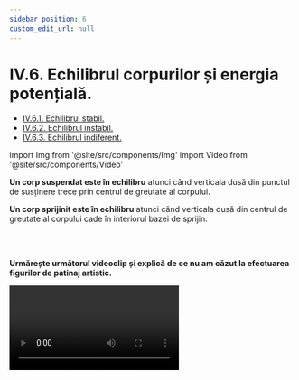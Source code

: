 ```yaml
---
sidebar_position: 6
custom_edit_url: null
---
```


# IV.6. Echilibrul corpurilor și energia potențială.


<ul class="table-of-contents table-of-contents__left-border"><li><a href="#iv61-echilibrul-stabil" class="table-of-contents__link toc-highlight">IV.6.1. Echilibrul stabil.</a></li><li><a href="#iv62-echilibrul-instabil" class="table-of-contents__link toc-highlight">IV.6.2. Echilibrul instabil.</a></li><li><a href="#iv63-echilibrul-indiferent" class="table-of-contents__link toc-highlight">IV.6.3. Echilibrul indiferent.</a></li></ul>

import Img from '@site/src/components/Img'
import Video from '@site/src/components/Video'


<div class="alert alert--primary" role="alert">

**Un corp suspendat este în echilibru** atunci când verticala dusă din punctul de susținere trece prin centrul de greutate al corpului.

**Un corp sprijinit este în echilibru** atunci când verticala dusă din centrul de greutate al corpului cade în interiorul bazei de sprijin.



</div>


<br></br>


**Urmărește următorul videoclip și explică de ce nu am căzut la efectuarea figurilor de patinaj artistic.** 


<Video src="https://www.youtube.com/embed/DCWDNXQdwYA" />

<br></br>



<div class="alert alert--primary" role="alert">


**Un corp poate fi în trei tipuri de echilibre:**

**- stabil**;

**- instabil**;

**- indiferent**.


</div>






<br></br>
<br></br>


### IV.6.1. Echilibrul stabil.  


<div class="alert alert--primary" role="alert">

**Un corp este în echilibru stabil** dacă revine în poziția de echilibru după ce a fost scos din aceasta și dacă, la mici deviații față de poziția de echilibru, centrul de greutate urcă.


</div>


<br></br>



<div class="alert alert--secondary" role="alert">

Tendința corpurilor este de a fi într-o stare de echilibru stabil, corespunde unei energii potențiale gravitaționale minime. La scoaterea unui corp din starea de echilibru stabil, energia potențială crește, iar greutatea și forța de reacțiune din punctul de susținere formează un cuplu de forțe care pot readuce corpul în poziția de echilibru stabil.


</div>





<br></br>


<div class="alert alert--primary" role="alert">

**a) Corpurile suspendate sunt în echilibru stabil** când centrul de greutate (C) este sub punctul de suspendare (S), pe aceeași verticală.


<Img className="img-responsive" src="fizica/clasa7/capitolul4/4_6_1_Poza1_CorpuriSuspendate_vers2.jpg" width="1000" height="406" />


**Exemple de corpurile suspendate în echilibru stabil:** hainele puse în cuier, hainele puse pe umeraș, lustre, tablouri etc.


<br></br>


**b) Corpurile sprijinite sunt în echilibru stabil** când verticala dusă din centrul de greutate (C) cade în interiorul bazei de sprijin.

<Img className="img-responsive" src="fizica/clasa7/capitolul4/4_6_1_Poza2_CorpuriSprijinite_vers2.jpg" width="1000" height="359" />


**Exemple de corpurile sprijinite în echilibru stabil:** oamenii, mobilierul, casele etc.



</div>




<br></br>
<br></br>




### IV.6.2. Echilibrul instabil.  


<div class="alert alert--primary" role="alert">

**Un corp este în echilibru instabil** dacă nu revine în poziția de echilibru după ce a fost scos din aceasta și dacă, la mici deviații față de poziția de echilibru, centrul de greutate coboară. Energia potențială gravitațională este maximă.

</div>



<br></br>


<div class="alert alert--primary" role="alert">

**a) Corpurile suspendate sunt în echilibru instabil** când centrul de greutate (C) este deasupra punctului de susținere (S), pe aceeași verticală.

<Img className="img-responsive" src="fizica/clasa7/capitolul4/4_6_2_Poza1_CorpuriSuspendateInEchilibruInstabil_vers2.jpg" width="1000" height="479" />


**Exemple de corpurile suspendate în echilibru instabil:** o riglă ținută pe deget, un acrobat care stă pe o mână, un om care stă pe cap etc.


<br></br>

b)	**Corpurile sprijinite sunt în echilibru instabil** când verticală dusă din centrul de greutate (C) cade pe muchia bazei de sprijin.


<Img className="img-responsive" src="fizica/clasa7/capitolul4/4_6_2_Poza2_CorpuriSprijiniteInEchilibruInstabil_vers2.jpg" width="1000" height="324" />


**Exemple de corpurile sprijinite în echilibru instabil:** un butoi înclinat.


</div>

<br></br>




:::note Observaţie

Corpurile sprijinite pe o bază de susținere vor fi răsturnate de cuplul normalei și greutății dacă verticala dusă din centrul de greutate cade în afara bazei de susținere.

:::




<br></br>
<br></br>







### IV.6.3. Echilibrul indiferent.


<div class="alert alert--primary" role="alert">

**Un corp este în echilibru indiferent** dacă corpul rămâne în poziția de echilibru, oricum l-am așeza și la deviații mari.

</div>



<br></br>


<div class="alert alert--primary" role="alert">

**Energia potențială gravitațională este zero.**

</div>






<br></br>


<div class="alert alert--primary" role="alert">


**a) Corpurile suspendate sunt în echilibru indiferent** când punctul de susținere este chiar în centrul lor de greutate (S coincide cu C).

În acest caz rezultanta forțelor ce acționează asupra corpului este nulă, iar momentul cuplului este nul.


<Img className="img-responsive" src="fizica/clasa7/capitolul4/4_6_3_Poza1_CorpuriSuspendateInEchilibruIndiferent_vers2.jpg" width="1000" height="415" />


**Exemple de corpurile suspendate în echilibru indiferent:** morile de vânt, paletele unei turbine, acul busolei, elicea unui ventilator sau elicopter etc.

<br></br>



**b) Corpurile sprijinite sunt în echilibru indiferent** când sunt pe o suprafață orizontală și la mari deviații rămân tot în echilibru.


<Img className="img-responsive" src="fizica/clasa7/capitolul4/4_6_3_Poza2_CorpuriSprijiniteInEchilibruIndiferent_vers2.jpg" width="1000" height="130" />


**Exemple de corpurile sprijinite în echilibru indiferent:** o bilă pe sol.




</div>






<br></br>


<div class="alert alert--danger" role="alert">

&#128293 **Experimentul 11: Echilibrul unui corp suspendat** 

**Atenție** când lucrezi cu obiecte ascuțite! **Atenție** când lucrezi cu acul să nu te înțepi!


</div>




<br></br>


<div class="alert alert--success" role="alert">

&#128064 **Experimentul 11: Echilibrul unui corp suspendat**


<Video src="https://www.youtube.com/embed/m-1Bq1ZI4zE" />




**Materiale necesare:**    
Creion, riglă cu orificiu (o bucată de carton dreptunghiulară), compas.


<br></br>


**Descrierea experimentului:**
- Suspendă rigla pe vârful creionului astfel încât centrul de greutate al ei (aflat la mijlocul riglei)să fie sub orificiu.
- Deplasează puţin rigla în dreapta sau în stânga.
  > Rigla se va mişca într-o parte şi în alta până va reveni la poziţia iniţială, adică pe verticală.
- Suspendă rigla pe creion astfel încât centrul de greutate al ei (aflat la mijlocul riglei) să fie deasupra orificiului.
- Încearcă să o ţii nemişcată în această poziţie. Este destul de greu !
  > Rigla stă în această poziţie numai dacă nu o mişcăm deloc. La cea mai mică mişcare a mâinii, rigla se răstoarnă, nemairevenind în poziţia iniţială.
- Trasează diagonalele cartonului dreptunghiular pentru a-i afla centrul de greutate.
- Suspendă pe acul compasului dreptunghiul chiar în centrul său. Ai obținut o morișcă.
  > Oricât ai mișca morișca, ea rămâne în echilibru.


<br></br>


**Concluzia experimentului:**

**Echilibrul corpului poate fi :**
- **Stabil** când punctul de suspensie se află deasupra centrului de greutate, pe aceeaşi verticală. Această situaţie a fost îndeplinită în primul caz.
- **Instabil** când punctul de suspensie se află sub centrul de greutate, pe aceeaşi verticală. Această situaţie a fost îndeplinită în al doilea caz, când corpul scos din starea de echilibru nu a mai revenit singur la poziţia iniţială. La circ, multe numere de acrobaţii se realizează într-un echilibru instabil, lucru care cere multă abilitate şi mult exerciţiu.
- **Indiferent** când punctul de suspensie se află chiar în centrul de greutate al corpului. Această situaţie a fost îndeplinită la morișca de carton, când corpul a revenit singur la poziţia iniţială, oricât de mult l-am deplasat .







</div>


<br></br>




<br></br>

<div class="alert alert--success" role="alert">

&#128064 **Experimentul 12: Echilibrul unui corp sprijinit**



<Video src="https://www.youtube.com/embed/bk4O6rmuaLw" />




**Materiale necesare:**    
Paralelipiped deformabil.



<br></br>


**Descrierea experimentului:**
- Așază paralelipipedul deformabil pe masă, astfel încât paralelipipedul să fie drept pe suprafața mesei.
- Observă firul cu plumb.
  > Firul cu plumb cade în mijlocul bazei de sprijin.
- Înclină treptat paralelipipedul deformabil pe masă.
- Observă firul cu plumb.
  > Când firul cu plumb cade pe muchia bazei de sprijin, paralelipipedul nu se răstoarnă.    
  > Când firul cu plumb cade în exteriorul bazei de sprijin, paralelipipedul se răstoarnă.



<br></br>


**Concluzia experimentului:**
- Când firul cu plumb cade în interiorul bazei de sprijin, paralelipipedul este în echilibru stabil.
- Când firul cu plumb cade pe muchia bazei de sprijin, paralelipipedul este în echilibru instabil.
- Când firul cu plumb cade în exteriorul bazei de sprijin, paralelipipedul nu mai este în echilibru.



</div>


<br></br>

<div class="alert alert--secondary" role="alert">

&#128294 **Observație**


**Stabilitatea unui corp depinde de doi factori :**

1)	Cu cât baza de sprijin este mai mare, cu atât stabilitatea corpului crește.

2)	Cu cât centrul de greutate al corpului este mai aproape de baza de sprijin, cu atât stabilitatea corpului este mai mare.



</div>

<br></br>


<div class="alert alert--success" role="alert">

&#128064 **Experimentul 13: Stabilitatea și suprafața de sprijin**


<Video src="https://www.youtube.com/embed/hIRVo-GFZBM" />




**Materiale necesare:**    
2 sticle de plastic goale.

<br></br>



**Descrierea experimentului:**
- Sprijină o sticlă pe baza mare (pe fund) şi suflă puternic pentru a o răsturna.
- Sprijină o sticlă pe baza mică (pe dop) şi suflă din nou puternic pentru a o răsturna.
  > Sticla se răstoarnă foarte uşor când e sprijinită pe dop.

<br></br>

**Concluzia experimentului:**   
Stabilitatea unui corp aşezat este cu atât mai mare, cu cât baza de sprijin este mai mare.





</div>


<br></br>


<div class="alert alert--success" role="alert">

&#128064 **Experimentul 14: Stabilitatea unui corp sprijinit**


<Video src="https://www.youtube.com/embed/6CrhtReG0Bo" />




**Materiale necesare:**   
Două dopuri de sticlă de plastic, 4 piuliţe, bandă adezivă, plan înclinat din carton (de la un dosar).


<br></br>

**Descrierea experimentului:**
- Fixează cu bandă adezivă pe fundul fiecărui dop câteva piuliţe.
- Lipeşte cele două dopuri cu bandă adezivă pentru a obţine o roată.
- Aşază cartonul pe un obiect nu prea înalt pentru a obţine un plan înclinat şi pune pe el rotiţa din dopuri.
  > Rotiţa nu se rostogoleşte pe planul înclinat.


<br></br>

**Concluzia experimentului:**   
Datorită greutăţii piuliţelor aşezate pe fundul rotiţei, centrul de greutate al rotiţei coboară spre baza de sprijin. Astfel corpul are o foarte mare stabilitate, încât învinge forţa de atracţie a Pământului care i-ar fi provocat rostogolirea pe planul înclinat.




</div>


<br></br>

<div class="alert alert--warning" role="alert">

&#128272 **Aplicaţii**


Numai la corpurile omogene (alcătuite din acelaşi material sau substanţă) centrul de greutate coincide cu centrul de greutate geometric (de simetrie).

Pentru corpurile neomogene, centrul de greutate va fi mai jos sau mai sus în funcţie de locul unde este concentrată masa (greutatea) corpului.

Stabilitatea unui corp aşezat este cu atât mai mare, cu cât centrul de greutate este mai aproape de baza de sprijin.

- La încărcarea unui camion (vapor), se aşază mai întâi lucrurile mai grele şi apoi cele mai uşoare. În caz contrar camionul se poate răsturna.

- Fundul sticlelor, paharelor se face mai gros, piciorul paharelor este lat şi greu, pentru ca centrul de greutate să fie cât mai jos, iar baza de sprijin cât mai mare pentru a nu se răsturna cu uşurinţă.

- “Hopa-Mitică” oricum ai aşeza-o, revine în picioare. Această jucărie are partea inferioară umplută cu plumb şi de aceea centrul ei de greutate se află în poziţia cea mai de jos.




</div>




<br></br>

<div class="alert alert--success" role="alert">

&#128064 **Experimentul 15: Tipuri de echilibre mecanice**


<Video src="https://www.youtube.com/embed/Ab8ieQ6tR4o" />




**Materiale necesare:**   
O bilă, o minge, un bol.

<br></br>

**Descrierea experimentului:**
- Pune o bilă într-un bol de sticlă. Ridică bila pe marginea bolului și las-o liberă.
- Observă comportarea bilei.
- Ce poți spune despre echilibrul bilei în cele trei cazuri?
  > Bila revine pe fundul bolului, deci este în echilibru stabil.
- Așază bila pe o minge astfel încât să fie în echilibru.
- Observă ce se întâmplă cu bila atunci când este deviată foarte puțin de la poziția de echilibru.
  > Bila cade de pe minge când este mișcată, fiind în echilibru instabil.
- Pune bila pe o suprafață orizontală în diferite poziții și observă comportarea acesteia.
  > Bila pe o suprafață este în echilibru indiferent.



<br></br>




**Concluzia experimentului:**
- Bila pe fundul bolului revine în poziția de echilibru datorită forței de greutate, având o energia potențială gravitațională minimă.
- Energia potențială a bilei aflată pe minge este maximă.
- Bila rămâne în echilibru în oricare dintre pozițiile aflate în planul orizontal, având o energie potențială egală cu zero (nu are unde să cadă, nefiind la o înălțime față de sol).



</div>
